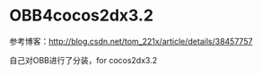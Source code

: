 # OBB4cocos2dx3.2

参考博客：http://blog.csdn.net/tom_221x/article/details/38457757

自己对OBB进行了分装，for cocos2dx3.2
